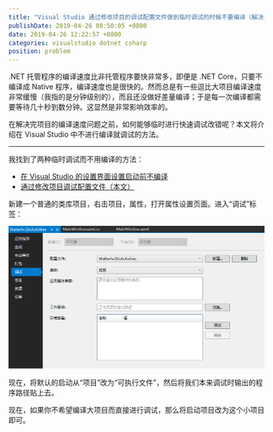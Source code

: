 ```yaml
---
title: "Visual Studio 通过修改项目的调试配置文件做到临时调试的时候不要编译（解决大项目编译缓慢问题）"
publishDate: 2019-04-26 08:50:05 +0800
date: 2019-04-26 12:22:57 +0800
categories: visualstudio dotnet csharp
position: problem
---
```


.NET 托管程序的编译速度比非托管程序要快非常多，即便是 .NET Core，只要不编译成 Native 程序，编译速度也是很快的。然而总是有一些逗比大项目编译速度非常缓慢（我指的是分钟级别的），而且还没做好差量编译；于是每一次编译都需要等待几十秒到数分钟。这显然是非常影响效率的。

在解决完项目的编译速度问题之前，如何能够临时进行快速调试改错呢？本文将介绍在 Visual Studio 中不进行编译就调试的方法。

---

我找到了两种临时调试而不用编译的方法：

- [在 Visual Studio 的设置界面设置启动前不编译](/post/debug-without-building-for-visual-studio-project)
- [通过修改项目调试配置文件（本文）](/post/debug-project-without-building-via-launch-settings)

新建一个普通的类库项目，右击项目，属性，打开属性设置页面。进入“调试”标签：

![调试标签](/static/posts/2019-04-25-19-29-31.png)

现在，将默认的启动从“项目”改为“可执行文件”，然后将我们本来调试时输出的程序路径贴上去。

现在，如果你不希望编译大项目而直接进行调试，那么将启动项目改为这个小项目即可。
